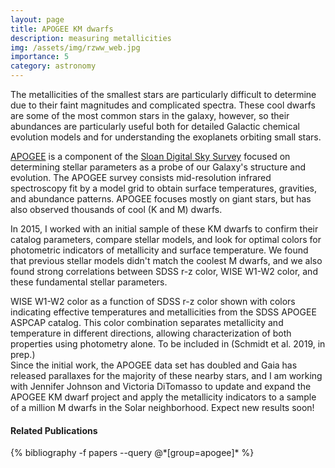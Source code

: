 ```yaml
---
layout: page
title: APOGEE KM dwarfs
description: measuring metallicities
img: /assets/img/rzww_web.jpg
importance: 5
category: astronomy
---
```


The metallicities of the smallest stars are particularly difficult to determine due to their faint magnitudes and complicated spectra. These cool dwarfs are some of the most common stars in the galaxy, however, so their abundances are particularly useful both for detailed Galactic chemical evolution models and for understanding the exoplanets orbiting small stars. 

[APOGEE](https://www.sdss.org/surveys/apogee-2/) is a component of the [Sloan Digital Sky Survey](https://www.sdss.org) focused on determining stellar parameters as a probe of our Galaxy's structure and evolution. The APOGEE survey consists mid-resolution infrared spectroscopy fit by a model grid to obtain surface temperatures, gravities, and abundance patterns. APOGEE focuses mostly on giant stars, but has also observed thousands of cool (K and M) dwarfs. 

In 2015, I worked with an initial sample of these KM dwarfs to confirm their catalog parameters, compare stellar models, and look for optimal colors for photometric indicators of metallicity and surface temperature. We found that previous stellar models didn't match the coolest M dwarfs, and we also found strong correlations between SDSS r-z color, WISE W1-W2 color, and these fundamental stellar parameters.

<div class="img_row">
    <img class="col three left" src="{{ site.baseurl }}/assets/img/rzww.png" alt="" title=""/>
</div>
<div class="col three caption" style="float: right">
WISE W1-W2 color as a function of SDSS r-z color shown with colors indicating effective temperatures and metallicities from the SDSS APOGEE ASPCAP catalog. This color combination separates metallicity and temperature in different directions, allowing characterization of both properties using photometry alone. To be included in (Schmidt et al. 2019, in prep.) 
</div>

Since the initial work, the APOGEE data set has doubled and Gaia has released parallaxes for the majority of these nearby stars, and I am working with Jennifer Johnson and Victoria DiTomasso to update and expand the APOGEE KM dwarf project and apply the metallicity indicators to a sample of a million M dwarfs in the Solar neighborhood. Expect new results soon!

#### Related Publications
<div class="publications">
{% bibliography -f papers --query @*[group=apogee]* %}
</div>